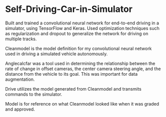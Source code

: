 # Self-Driving-Car-in-Simulator


Built and trained a convolutional neural network for end-to-end driving in a simulator, using TensorFlow and Keras. Used optimization techniques such as regularization and dropout to generalize the network for driving on multiple tracks.

Cleanmodel is the model definition for my convolutional neural network used in driving a simulated vehicle autonomously.

Anglecalcfar was a tool used in determining the relationship between the rate of change in offset cameras, the center camera steering angle, and the distance from the vehicle to its goal. This was important for data augmentation.

Drive utilizes the model generated from Cleanmodel and transmits commands to the simulator.

Model is for reference on what Cleanmodel looked like when it was graded and approved.
